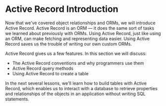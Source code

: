 # Active Record Introduction

Now that we've covered object relationships and ORMs, we will introduce Active
Record. Active Record is an ORM — it does the same sort of tasks we learned
about previously with ORMs. Using Active Record, just like using an ORM, can
make fetching and representing data easier. Using Active Record saves us the
trouble of writing our own custom ORMs.

Active Record gives us a few features. In this section we will discuss:

- The Active Record conventions and why programmers use them
- Active Record query methods
- Using Active Record to create a table

In the next several lessons, we'll learn how to build tables with Active Record,
which enables us to interact with a database to retrieve properties and
relationships of the objects in an application without writing SQL statements.
